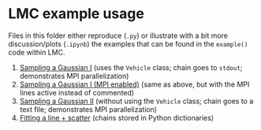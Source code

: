 # LMC example usage

Files in this folder either reproduce (`.py`) or illustrate with a bit more discussion/plots (`.ipynb`) the examples that can be found in the `example()` code within LMC.

1. [Sampling a Gaussian I](simple_hoodClosed.py) (uses the `Vehicle` class; chain goes to `stdout`; demonstrates MPI parallelization)
2. [Sampling a Gaussian I (MPI enabled)](mpi_hoodClosed.py) (same as above, but with the MPI lines active instead of commented)
3. [Sampling a Gaussian II](simple_hoodOpen.py) (without using the `Vehicle` class; chain goes to a text file; demonstrates MPI parallelization)
4. [Fitting a line + scatter](line.ipynb) (chains stored in Python dictionaries)
